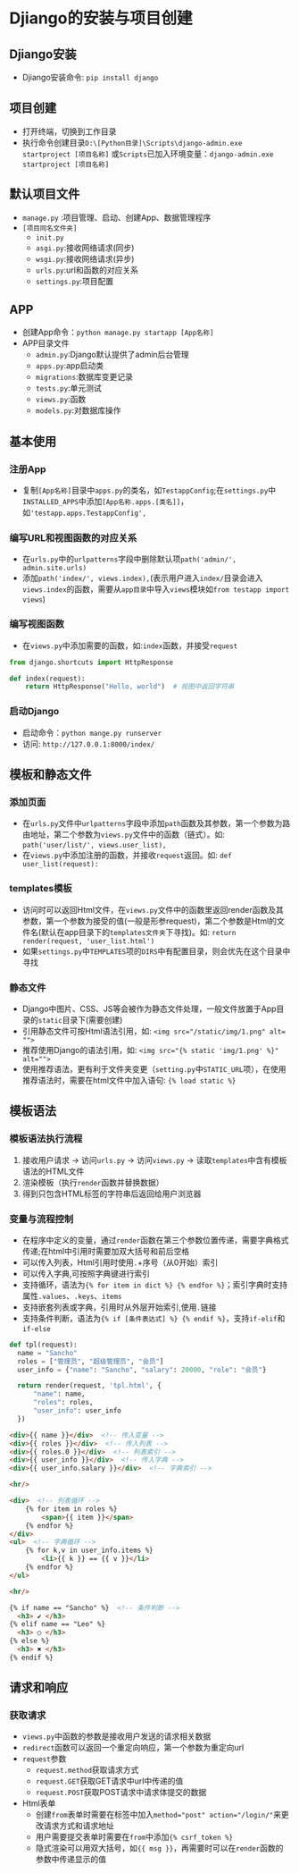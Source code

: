# Djiango的安装与项目创建
## Djiango安装
- Djiango安装命令: `pip install django`

## 项目创建
  - 打开终端，切换到工作目录
  - 执行命令创建目录`D:\[Python目录]\Scripts\django-admin.exe startproject [项目名称]` 或`Scripts`已加入环境变量：`django-admin.exe startproject [项目名称]`

## 默认项目文件
  - `manage.py` :项目管理、启动、创建App、数据管理程序
  - `[项目同名文件夹]` 
    - `init.py`
    - `asgi.py`:接收网络请求(同步)
    - `wsgi.py`:接收网络请求(异步)
    - `urls.py`:url和函数的对应关系
    - `settings.py`:项目配置
  
## APP
  - 创建App命令：`python manage.py startapp [App名称]`
  - APP目录文件
    - `admin.py`:Django默认提供了admin后台管理
    - `apps.py`:app启动类
    - `migrations`:数据库变更记录
    - `tests.py`:单元测试
    - `views.py`:函数
    - `models.py`:对数据库操作

## 基本使用
### 注册App 
- 复制`[App名称]`目录中`apps.py`的类名，如`TestappConfig`;在`settings.py`中`INSTALLED_APPS`中添加`[App名称.apps.[类名]]`，如`'testapp.apps.TestappConfig',`
### 编写URL和视图函数的对应关系
- 在`urls.py`中的`urlpatterns`字段中删除默认项`path('admin/', admin.site.urls)`
- 添加`path('index/', views.index),`(表示用户进入`index/`目录会进入`views.index`的函数，需要从`app目录`中导入`views`模块如`from testapp import views`)
### 编写视图函数
- 在`views.py`中添加需要的函数，如:`index`函数，并接受`request`
```python
from django.shortcuts import HttpResponse

def index(request):
    return HttpResponse("Hello, world")  # 视图中返回字符串
```
### 启动Django
- 启动命令：`python mange.py runserver`
- 访问: `http://127.0.0.1:8000/index/`

## 模板和静态文件
### 添加页面
- 在`urls.py`文件中`urlpatterns`字段中添加`path`函数及其参数，第一个参数为路由地址，第二个参数为`views.py`文件中的函数（链式）。如: `path('user/list/', views.user_list),`
- 在`views.py`中添加注册的函数，并接收`request`返回。如: `def user_list(request): `
### templates模板
- 访问时可以返回Html文件，在`views.py`文件中的函数里返回render函数及其参数，第一个参数为接受的值(一般是形参request)，第二个参数是Html的文件名(默认在app目录下的`templates文件夹`下寻找)。如: `return render(request, 'user_list.html')`
- 如果`settings.py`中`TEMPLATES`项的`DIRS`中有配置目录，则会优先在这个目录中寻找
### 静态文件
- Django中图片、CSS、JS等会被作为静态文件处理，一般文件放置于App目录的`static`目录下(需要创建)
- 引用静态文件可按Html语法引用，如: `<img src="/static/img/1.png" alt= "">`
- 推荐使用Django的语法引用，如: `<img src="{% static 'img/1.png' %}" alt="">`
- 使用推荐语法，更有利于文件夹变更（`setting.py`中`STATIC_URL`项），在使用推荐语法时，需要在html文件中加入语句: `{% load static %}`

## 模板语法
### 模板语法执行流程
1. 接收用户请求 → 访问`urls.py` → 访问`views.py` → 读取`templates`中含有模板语法的HTML文件
2. 渲染模板（执行`render`函数并替换数据）
3. 得到只包含HTML标签的字符串后返回给用户浏览器
### 变量与流程控制
- 在程序中定义的变量，通过`render`函数在第三个参数位置传递，需要字典格式传递;在html中引用时需要加双大括号和前后空格
- 可以传入列表，Html引用时使用`.`+序号（从0开始）索引
- 可以传入字典,可按照字典键进行索引
- 支持循环，语法为`{% for item in dict %} {% endfor %}`；索引字典时支持属性`.values`、`.keys`、`items`
- 支持嵌套列表或字典，引用时从外层开始索引,使用`.`链接
- 支持条件判断，语法为`{% if [条件表达式] %} {% endif %}`，支持`if-elif`和`if-else`

```python
def tpl(request):
  name = "Sancho"
  roles = ["管理员", "超级管理员", "会员"]
  user_info = {"name": "Sancho", "salary": 20000, "role": "会员"}

  return render(request, 'tpl.html', {
      "name": name,
      "roles": roles,
      "user_info": user_info
  })
```

```html
<div>{{ name }}</div>  <!-- 传入变量 -->
<div>{{ roles }}</div>  <!-- 传入列表 -->
<div>{{ roles.0 }}</div>  <!-- 列表索引 -->
<div>{{ user_info }}</div>  <!-- 传入字典 -->
<div>{{ user_info.salary }}</div>  <!-- 字典索引 -->

<hr/>

<div>  <!-- 列表循环 -->
    {% for item in roles %}
        <span>{{ item }}</span>
    {% endfor %}
</div>
<ul>  <!-- 字典循环 -->
    {% for k,v in user_info.items %}
        <li>{{ k }} == {{ v }}</li>
    {% endfor %}
</ul>

<hr/>

{% if name == "Sancho" %}  <!-- 条件判断 -->
  <h3> ✔ </h3>
{% elif name == "Leo" %}
  <h3> ○ </h3>
{% else %}
  <h3> ✖ </h3>
{% endif %}

```

## 请求和响应
### 获取请求
- `views.py`中函数的参数是接收用户发送的请求相关数据
- `redirect`函数可以返回一个重定向响应，第一个参数为重定向url
- `request`参数
  - `request.method`获取请求方式
  - `request.GET`获取GET请求中url中传递的值
  - `request.POST`获取POST请求中请求体提交的数据
- Html表单
  - 创建`from`表单时需要在标签中加入`method="post" action="/login/"`来更改请求方式和请求地址
  - 用户需要提交表单时需要在`from`中添加`{% csrf_token %}`
  - 隐式渲染可以用双大括号，如`{{ msg }}`，再需要时可以在`render`函数的参数中传递显示的值
